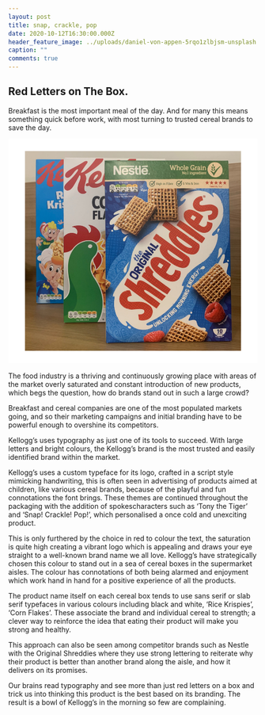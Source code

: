```yaml
---
layout: post
title: snap, crackle, pop
date: 2020-10-12T16:30:00.000Z
header_feature_image: ../uploads/daniel-von-appen-5rqo1zlbjsm-unsplash.jpg
caption: ""
comments: true
---
```

## Red Letters on The Box.

Breakfast is the most important meal of the day. And for many this means something quick before work, with most turning to trusted cereal brands to save the day.

![Cereal Boxes](../uploads/cereal-pictures.png "Cereal Boxes")

The food industry is a thriving and continuously growing place with areas of the market overly saturated and constant introduction of new products, which begs the question, how do brands stand out in such a large crowd?

Breakfast and cereal companies are one of the most populated markets going, and so their marketing campaigns and initial branding have to be powerful enough to overshine its competitors.

Kellogg’s uses typography as just one of its tools to succeed. With large letters and bright colours, the Kellogg’s brand is the most trusted and easily identified brand within the market.

Kellogg’s uses a custom typeface for its logo, crafted in a script style mimicking handwriting, this is often seen in advertising of products aimed at children, like various cereal brands, because of the playful and fun connotations the font brings. These themes are continued throughout the packaging with the addition of spokescharacters such as ‘Tony the Tiger’ and ‘Snap! Crackle! Pop!’, which personalised a once cold and unexciting product.

This is only furthered by the choice in red to colour the text, the saturation is quite high creating a vibrant logo which is appealing and draws your eye straight to a well-known brand name we all love. Kellogg’s have strategically chosen this colour to stand out in a sea of cereal boxes in the supermarket aisles. The colour has connotations of both being alarmed and enjoyment which work hand in hand for a positive experience of all the products.

The product name itself on each cereal box tends to use sans serif or slab serif typefaces in various colours including black and white, ‘Rice Krispies’, ‘Corn Flakes’. These associate the brand and individual cereal to strength; a clever way to reinforce the idea that eating their product will make you strong and healthy.

This approach can also be seen among competitor brands such as Nestle with the Original Shreddies where they use strong lettering to reiterate why their product is better than another brand along the aisle, and how it delivers on its promises.

Our brains read typography and see more than just red letters on a box and trick us into thinking this product is the best based on its branding. The result is a bowl of Kellogg’s in the morning so few are complaining.
